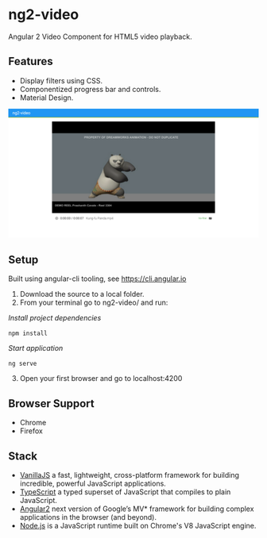 # ng2-video
Angular 2 Video Component for HTML5 video playback.

## Features

- Display filters using CSS.
- Componentized progress bar and controls.
- Material Design.

![Screenshot](/screenshots/screenshot.png?raw=true "")

## Setup

Built using angular-cli tooling, see https://cli.angular.io

1. Download the source to a local folder.
2. From your terminal go to ng2-video/ and run: 

_Install project dependencies_
```
npm install
```
_Start application_
```
ng serve
```
3. Open your first browser and go to localhost:4200

## Browser Support

- Chrome
- Firefox

## Stack

 * [VanillaJS](http://vanilla-js.com "VanillaJS") a fast, lightweight, cross-platform framework for building incredible, powerful JavaScript applications.
 * [TypeScript](https://www.typescriptlang.org/index.html "TypeScript") a typed superset of JavaScript that compiles to plain JavaScript.
 * [Angular2](https://angular.io "Angular 2") next version of Google’s MV* framework for building complex applications in the browser (and beyond).
 * [Node.js](https://nodejs.org/en "Node.js�") is a JavaScript runtime built on Chrome's V8 JavaScript engine.
